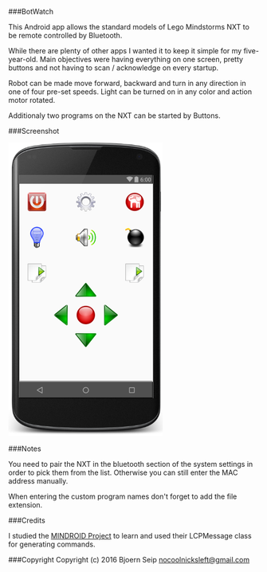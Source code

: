 ###BotWatch

This Android app allows the standard models of Lego Mindstorms NXT to be remote controlled by Bluetooth.

While there are plenty of other apps I wanted it to keep it simple for my five-year-old. Main objectives were having everything on one screen, pretty buttons and not having to scan / acknowledge on every startup.

Robot can be made move forward, backward and turn in any direction in one of four pre-set speeds. Light can be turned on in any color and action motor rotated.

Additionaly two programs on the NXT can be started by Buttons.

###Screenshot

![alt tag](https://raw.githubusercontent.com/nocoolnicksleft/BotWatch/master/screenshot-1.png)

###Notes 

You need to pair the NXT in the bluetooth section of the system settings in order to pick them from the list. Otherwise you can still enter the MAC address manually.

When entering the custom program names don't forget to add the file extension.

###Credits

I studied the [MINDROID Project](https://github.com/NXT/LEGO-MINDSTORMS-MINDdroid) to learn and used their LCPMessage class for generating commands.
  
###Copyright
Copyright (c) 2016 Bjoern Seip
nocoolnicksleft@gmail.com

